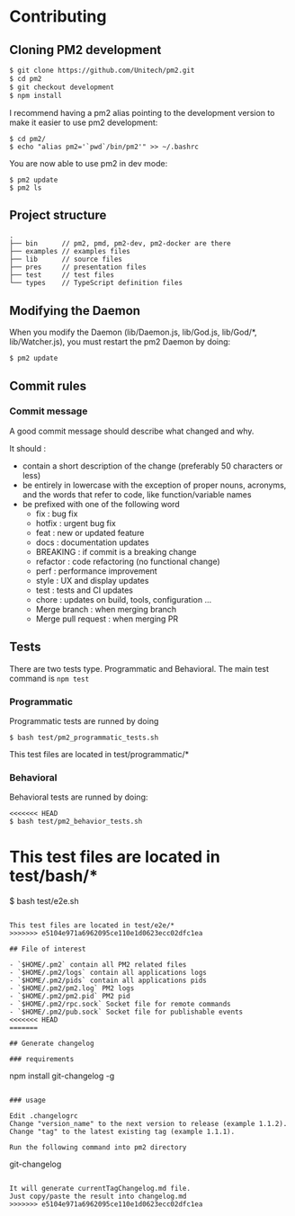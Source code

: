 # Contributing

## Cloning PM2 development

```bash
$ git clone https://github.com/Unitech/pm2.git
$ cd pm2
$ git checkout development
$ npm install
```

I recommend having a pm2 alias pointing to the development version to make it easier to use pm2 development:

```
$ cd pm2/
$ echo "alias pm2='`pwd`/bin/pm2'" >> ~/.bashrc
```

You are now able to use pm2 in dev mode:

```
$ pm2 update
$ pm2 ls
```

## Project structure

```
.
├── bin      // pm2, pmd, pm2-dev, pm2-docker are there
├── examples // examples files
├── lib      // source files
├── pres     // presentation files
├── test     // test files
└── types    // TypeScript definition files
```

## Modifying the Daemon

When you modify the Daemon (lib/Daemon.js, lib/God.js, lib/God/*, lib/Watcher.js), you must restart the pm2 Daemon by doing:

```
$ pm2 update
```

## Commit rules

### Commit message

A good commit message should describe what changed and why.

It should :
  * contain a short description of the change (preferably 50 characters or less)
  * be entirely in lowercase with the exception of proper nouns, acronyms, and the words that refer to code, like function/variable names
  * be prefixed with one of the following word
    * fix : bug fix
    * hotfix : urgent bug fix
    * feat : new or updated feature
    * docs : documentation updates
    * BREAKING : if commit is a breaking change
    * refactor : code refactoring (no functional change)
    * perf : performance improvement
    * style : UX and display updates
    * test : tests and CI updates
    * chore : updates on build, tools, configuration ...
    * Merge branch : when merging branch
    * Merge pull request : when merging PR

## Tests

There are two tests type. Programmatic and Behavioral.
The main test command is `npm test`

### Programmatic

Programmatic tests are runned by doing

```
$ bash test/pm2_programmatic_tests.sh
```

This test files are located in test/programmatic/*

### Behavioral

Behavioral tests are runned by doing:

```
<<<<<<< HEAD
$ bash test/pm2_behavior_tests.sh
```

This test files are located in test/bash/*
=======
$ bash test/e2e.sh
```

This test files are located in test/e2e/*
>>>>>>> e5104e971a6962095ce110e1d0623ecc02dfc1ea

## File of interest

- `$HOME/.pm2` contain all PM2 related files
- `$HOME/.pm2/logs` contain all applications logs
- `$HOME/.pm2/pids` contain all applications pids
- `$HOME/.pm2/pm2.log` PM2 logs
- `$HOME/.pm2/pm2.pid` PM2 pid
- `$HOME/.pm2/rpc.sock` Socket file for remote commands
- `$HOME/.pm2/pub.sock` Socket file for publishable events
<<<<<<< HEAD
=======

## Generate changelog

### requirements

```
npm install git-changelog -g
```

### usage

Edit .changelogrc
Change "version_name" to the next version to release (example 1.1.2).
Change "tag" to the latest existing tag (example 1.1.1).

Run the following command into pm2 directory
```
git-changelog
```

It will generate currentTagChangelog.md file.
Just copy/paste the result into changelog.md
>>>>>>> e5104e971a6962095ce110e1d0623ecc02dfc1ea
